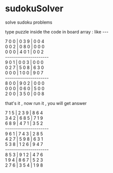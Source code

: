 # sudokuSolver
solve sudoku problems

type puzzle inside the code in board array :
like ---
<div>
 7 0 0 | 0 3 9 | 0 0 4<br>
 0 0 2 | 0 8 0 | 0 0 0<br>
 0 0 0 | 4 0 1 | 0 0 2<br>
----------------------<br>
 9 0 1 | 0 0 3 | 0 0 0<br>
 0 2 7 | 5 0 8 | 6 3 0<br>
 0 0 0 | 1 0 0 | 9 0 7<br>
----------------------<br>
 8 0 0 | 9 0 2 | 0 0 0<br>
 0 0 0 | 0 6 0 | 5 0 0<br>
 2 0 0 | 3 5 0 | 0 0 8<br>
 </div>
 
 that's it , now run it , you will get answer
<div> 
 7 1 5 | 2 3 9 | 8 6 4<br>
 3 4 2 | 6 8 5 | 7 1 9<br>
 6 8 9 | 4 7 1 | 3 5 2<br>
----------------------<br>
 9 6 1 | 7 4 3 | 2 8 5<br>
 4 2 7 | 5 9 8 | 6 3 1<br>
 5 3 8 | 1 2 6 | 9 4 7<br>
----------------------<br>
 8 5 3 | 9 1 2 | 4 7 6<br>
 1 9 4 | 8 6 7 | 5 2 3<br>
 2 7 6 | 3 5 4 | 1 9 8<br>
 <div>

